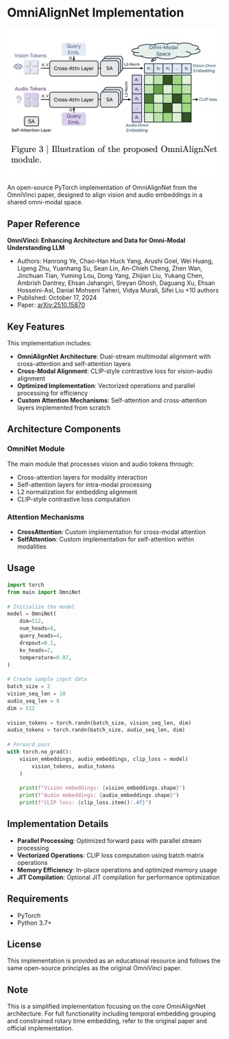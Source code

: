 # OmniAlignNet Implementation

![OmniAlignNet Architecture](image.jpeg)

An open-source PyTorch implementation of OmniAlignNet from the OmniVinci paper, designed to align vision and audio embeddings in a shared omni-modal space.

## Paper Reference

**OmniVinci: Enhancing Architecture and Data for Omni-Modal Understanding LLM**
- Authors: Hanrong Ye, Chao-Han Huck Yang, Arushi Goel, Wei Huang, Ligeng Zhu, Yuanhang Su, Sean Lin, An-Chieh Cheng, Zhen Wan, Jinchuan Tian, Yuming Lou, Dong Yang, Zhijian Liu, Yukang Chen, Ambrish Dantrey, Ehsan Jahangiri, Sreyan Ghosh, Daguang Xu, Ehsan Hosseini-Asl, Danial Mohseni Taheri, Vidya Murali, Sifei Liu +10 authors
- Published: October 17, 2024
- Paper: [arXiv:2510.15870](https://arxiv.org/abs/2510.15870)

## Key Features

This implementation includes:

- **OmniAlignNet Architecture**: Dual-stream multimodal alignment with cross-attention and self-attention layers
- **Cross-Modal Alignment**: CLIP-style contrastive loss for vision-audio alignment
- **Optimized Implementation**: Vectorized operations and parallel processing for efficiency
- **Custom Attention Mechanisms**: Self-attention and cross-attention layers implemented from scratch

## Architecture Components

### OmniNet Module
The main module that processes vision and audio tokens through:
- Cross-attention layers for modality interaction
- Self-attention layers for intra-modal processing
- L2 normalization for embedding alignment
- CLIP-style contrastive loss computation

### Attention Mechanisms
- **CrossAttention**: Custom implementation for cross-modal attention
- **SelfAttention**: Custom implementation for self-attention within modalities

## Usage

```python
import torch
from main import OmniNet

# Initialize the model
model = OmniNet(
    dim=512,
    num_heads=8,
    query_heads=4,
    dropout=0.1,
    kv_heads=2,
    temperature=0.07,
)

# Create sample input data
batch_size = 2
vision_seq_len = 10
audio_seq_len = 8
dim = 512

vision_tokens = torch.randn(batch_size, vision_seq_len, dim)
audio_tokens = torch.randn(batch_size, audio_seq_len, dim)

# Forward pass
with torch.no_grad():
    vision_embeddings, audio_embeddings, clip_loss = model(
        vision_tokens, audio_tokens
    )
    
    print(f"Vision embeddings: {vision_embeddings.shape}")
    print(f"Audio embeddings: {audio_embeddings.shape}")
    print(f"CLIP loss: {clip_loss.item():.4f}")
```

## Implementation Details

- **Parallel Processing**: Optimized forward pass with parallel stream processing
- **Vectorized Operations**: CLIP loss computation using batch matrix operations
- **Memory Efficiency**: In-place operations and optimized memory usage
- **JIT Compilation**: Optional JIT compilation for performance optimization

## Requirements

- PyTorch
- Python 3.7+

## License

This implementation is provided as an educational resource and follows the same open-source principles as the original OmniVinci paper.

## Note

This is a simplified implementation focusing on the core OmniAlignNet architecture. For full functionality including temporal embedding grouping and constrained rotary time embedding, refer to the original paper and official implementation.
